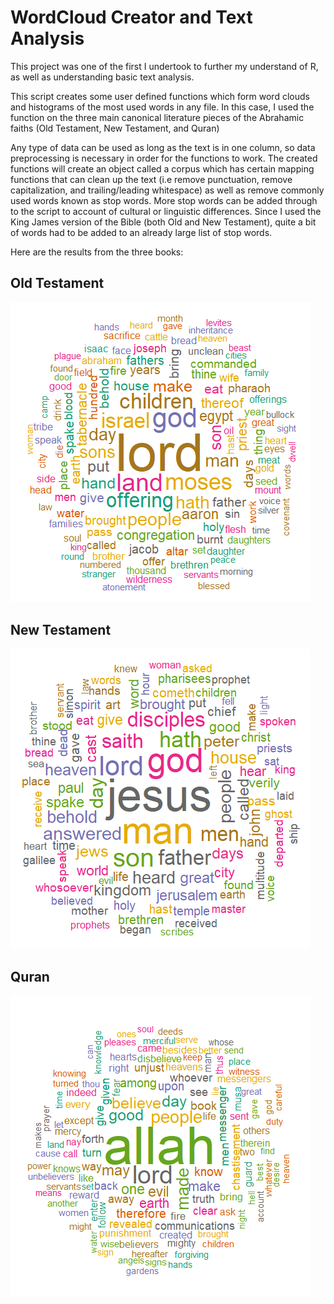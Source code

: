 # WordCloud Creator and Text Analysis


This project was one of the first I undertook to further my understand of R, as well as understanding basic text analysis. 

This script creates some user defined functions which form word clouds and histograms of the most used words in any file. In this case, I used the function on the three main canonical literature pieces of the Abrahamic faiths (Old Testament, New Testament, and Quran)

Any type of data can be used as long as the text is in one column, so data preprocessing is necessary in order for the functions to work. The created functions will create an object called a corpus which has certain mapping functions that can clean up the text (i.e remove punctuation, remove capitalization, and trailing/leading whitespace) as well as remove commonly used words known as stop words.
More stop words can be added through to the script to account of cultural or linguistic differences. Since I used the King James version of the Bible (both Old and New Testament), quite a bit of words had to be added to an already large list of stop words. 

Here are the results from the three books:

## Old Testament 
![](https://github.com/jsultan/Project-Portfolio/blob/master/BookAnalysis-master/Old%20Testament.png)

## New Testament 
![](https://github.com/jsultan/Project-Portfolio/blob/master/BookAnalysis-master/New%20Testament.png)

## Quran 
![](https://github.com/jsultan/Project-Portfolio/blob/master/BookAnalysis-master/Quran.png)

